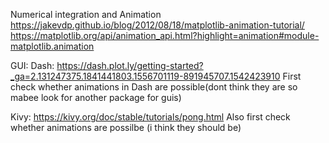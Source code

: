 Numerical integration and Animation
https://jakevdp.github.io/blog/2012/08/18/matplotlib-animation-tutorial/
https://matplotlib.org/api/animation_api.html?highlight=animation#module-matplotlib.animation


GUI:
Dash: https://dash.plot.ly/getting-started?_ga=2.131247375.1841441803.1556701119-891945707.1542423910
First check whether animations in Dash are possible(dont think they are so mabee look for another package for guis)

Kivy: https://kivy.org/doc/stable/tutorials/pong.html
Also first check whether animations are possilbe (i think they should be)


